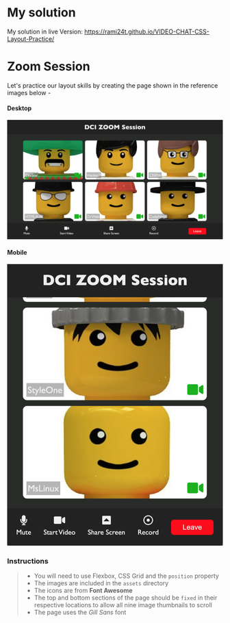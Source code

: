 # My solution

My solution in live Version: https://rami24t.github.io/VIDEO-CHAT-CSS-Layout-Practice/


# Zoom Session

Let's practice our layout skills by creating the page shown in the reference images below -

#### Desktop

![desktop](/assets/desktop.png)

#### Mobile

![mobile](/assets/mobile.png)

### Instructions

> - You will need to use Flexbox, CSS Grid and the `position` property
> - The images are included in the `assets` directory
> - The icons are from **Font Awesome**
> - The top and bottom sections of the page should be `fixed` in their respective locations to allow all nine image thumbnails to scroll
> - The page uses the _Gill Sans_ font
